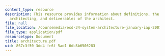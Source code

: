 ```yaml
---
content_type: resource
description: This resource provides information about definitions, the architect and
  architecting, and deliverables of the architect.
file: null
file_location: /coursemedia/esd-34-system-architecture-january-iap-2007/867c3f503dd4fe6f5ad16db3b6506283_architecture.pdf
file_type: application/pdf
resourcetype: Document
title: architecture.pdf
uid: 867c3f50-3dd4-fe6f-5ad1-6db3b6506283
---
```

